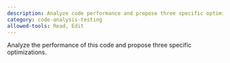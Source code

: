 ```yaml
---
description: Analyze code performance and propose three specific optimization improvements
category: code-analysis-testing
allowed-tools: Read, Edit
---
```


Analyze the performance of this code and propose three specific optimizations.